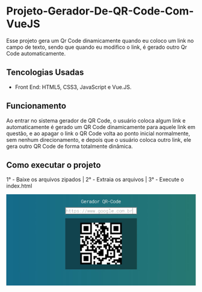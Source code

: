 # Projeto-Gerador-De-QR-Code-Com-VueJS
  Esse projeto gera um Qr Code dinamicamente quando eu coloco um link no campo de texto, sendo que quando eu modifico o link, é gerado outro Qr Code automaticamente.

## Tencologias Usadas
  - Front End: HTML5, CSS3, JavaScript e Vue.JS.

## Funcionamento
  Ao entrar no sistema gerador de QR Code, o usuário coloca algum link e automaticamente é gerado um QR Code dinamicamente para aquele link em questão, e ao apagar o link
o QR Code volta ao ponto inicial normalmente, sem nenhum direcionamento, e depois que o usuário coloca outro link, ele gera outro QR Code de forma totalmente dinâmica.

## Como executar o projeto
1° - Baixe os arquivos zipados | 2° - Extraia os arquivos | 3° - Execute o index.html

![QrCode](https://github.com/caioreisalvarenga/Projeto-Gerador-De-QR-Code-Com-VueJS/blob/master/qrcode.jpg)
